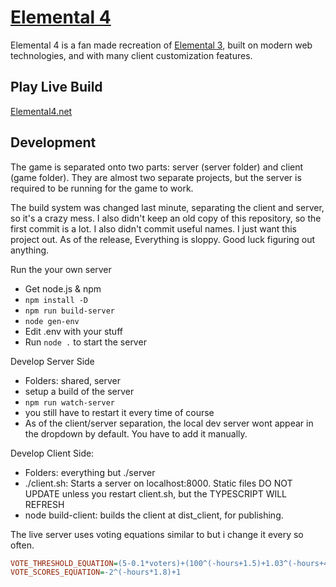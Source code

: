 # [Elemental 4](https://elemental4.net)
Elemental 4 is a fan made recreation of [Elemental 3](http://htwins.net/elem3/), built on modern web
technologies, and with many client customization features.

## Play Live Build
[Elemental4.net](https://elemental4.net)

## Development
The game is separated onto two parts: server (server folder) and client (game folder). They are
almost two separate projects, but the server is required to be running for the game to work.

The build system was changed last minute, separating the client and server, so it's a crazy mess. I
also didn't keep an old copy of this repository, so the first commit is a lot. I also didn't commit
useful names. I just want this project out. As of the release, Everything is sloppy. Good luck
figuring out anything.

Run the your own server
- Get node.js & npm
- `npm install -D`
- `npm run build-server`
- `node gen-env`
- Edit .env with your stuff
- Run `node .` to start the server

Develop Server Side
- Folders: shared, server
- setup a build of the server
- `npm run watch-server`
- you still have to restart it every time of course
- As of the client/server separation, the local dev server wont appear in the dropdown by default. You have to add it manually.

Develop Client Side:
- Folders: everything but ./server
- ./client.sh: Starts a server on localhost:8000. Static files DO NOT UPDATE unless you restart client.sh, but the TYPESCRIPT WILL REFRESH
- node build-client: builds the client at dist_client, for publishing.

The live server uses voting equations similar to but i change it every so often.
```ini
VOTE_THRESHOLD_EQUATION=(5-0.1*voters)+(100^(-hours+1.5)+1.03^(-hours+48))
VOTE_SCORES_EQUATION=-2^(-hours*1.8)+1
```
